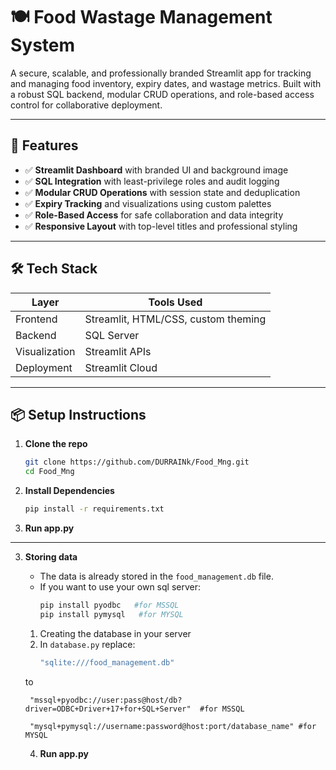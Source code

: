 # 🍽️ Food Wastage Management System

A secure, scalable, and professionally branded Streamlit app for tracking and managing food inventory, expiry dates, and wastage metrics. Built with a robust SQL backend, modular CRUD operations, and role-based access control for collaborative deployment.

---

## 🚀 Features

- ✅ **Streamlit Dashboard** with branded UI and background image
- ✅ **SQL Integration** with least-privilege roles and audit logging
- ✅ **Modular CRUD Operations** with session state and deduplication
- ✅ **Expiry Tracking** and visualizations using custom palettes
- ✅ **Role-Based Access** for safe collaboration and data integrity
- ✅ **Responsive Layout** with top-level titles and professional styling

---

## 🛠️ Tech Stack

| Layer        | Tools Used                          |
|--------------|-------------------------------------|
| Frontend     | Streamlit, HTML/CSS, custom theming |
| Backend      | SQL Server                          |
| Visualization| Streamlit APIs                      |
| Deployment   | Streamlit Cloud                     |

---

## 📦 Setup Instructions

1. **Clone the repo**
   ```bash
   git clone https://github.com/DURRAINk/Food_Mng.git
   cd Food_Mng
2. **Install Dependencies**
   ```bash
   pip install -r requirements.txt
3. **Run app.py**
---
3. **Storing data**
   * The data is already stored in the `food_management.db` file.
   * If you want to use your own sql server:
        ```bash
        pip install pyodbc   #for MSSQL
        pip install pymysql   #for MYSQL
   1. Creating the database in your server
   2. In `database.py` replace:
        ```bash
        "sqlite:///food_management.db"
   to
        
   
        "mssql+pyodbc://user:pass@host/db?driver=ODBC+Driver+17+for+SQL+Server"  #for MSSQL

        "mysql+pymysql://username:password@host:port/database_name" #for MYSQL
        
   4. **Run app.py**
